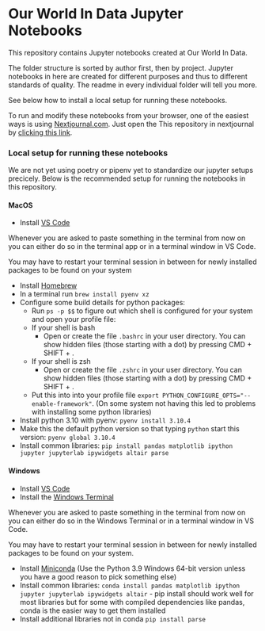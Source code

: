 # Our World In Data Jupyter Notebooks

This repository contains Jupyter notebooks created at Our World In Data.

The folder structure is sorted by author first, then by project. Jupyter notebooks in here are created for different purposes and thus to different standards of quality. The readme in every individual folder will tell you more.

See below how to install a local setup for running these notebooks.

To run and modify these notebooks from your browser, one of the easiest ways is using [Nextjournal.com](https://github.nextjournal.com/). Just open the This repository in nextjournal by [clicking this link](https://github.nextjournal.com/owid/notebooks/tree/main).


### Local setup for running these notebooks

We are not yet using poetry or pipenv yet to standardize our jupyter setups precicely. Below is the recommended setup for running the notebooks in this repository.

#### MacOS

* Install [VS Code](https://code.visualstudio.com/)

Whenever you are asked to paste something in the terminal from now on you can either do so in the terminal app or in a terminal window in VS Code.

You may have to restart your terminal session in between for newly installed packages to be found on your system

* Install [Homebrew](https://brew.sh/)
* In a terminal run `brew install pyenv xz`
* Configure some build details for python packages:
  * Run `ps -p $$` to figure out which shell is configured for your system and open your profile file:
  * If your shell is bash
    * Open or create the file `.bashrc` in your user directory. You can show hidden files (those starting with a dot) by pressing CMD + SHIFT + .
  * If your shell is zsh
    * Open or create the file `.zshrc` in your user directory. You can show hidden files (those starting with a dot) by pressing CMD + SHIFT + .
  * Put this into into your profile file `export PYTHON_CONFIGURE_OPTS="--enable-framework"`. (On some system not having this led to problems with installing some python libraries)
* Install python 3.10 with pyenv: `pyenv install 3.10.4`
* Make this the default python version so that typing `python` start this version: `pyenv global 3.10.4`
* Install common libraries: `pip install pandas matplotlib ipython jupyter jupyterlab ipywidgets altair parse`

#### Windows

* Install [VS Code](https://code.visualstudio.com/)
* Install the [Windows Terminal](https://www.microsoft.com/de-de/p/windows-terminal/9n0dx20hk701?rtc=1&activetab=pivot:overviewtab)

Whenever you are asked to paste something in the terminal from now on you can either do so in the Windows Terminal or in a terminal window in VS Code.

You may have to restart your terminal session in between for newly installed packages to be found on your system.

* Install [Miniconda](https://docs.conda.io/en/latest/miniconda.html) (Use the Python 3.9 Windows 64-bit version unless you have a good reason to pick something else)
* Install common libraries: `conda install pandas matplotlib ipython jupyter jupyterlab ipywidgets altair` - pip install should work well for most libraries but for some with compiled dependencies like pandas, conda is the easier way to get them installed
* Install additional libraries not in conda `pip install parse`
